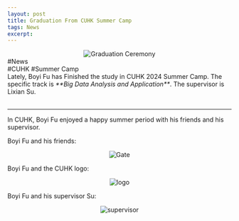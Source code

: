 ```yaml
---
layout: post
title: Graduation From CUHK Summer Camp
tags: News
excerpt: 
---
```


<div align="center">
  <img src="{{ site.baseurl }}/images/FunBlog/groupphoto.JPG" alt="Graduation Ceremony"/>
</div>
<div class="tooltip-container-lightblue">
  <span class="text-lightblue">#News</span>
</div><div class="tooltip-container-red"><span class="text-red">#CUHK</span> <span class="text-red">#Summer Camp</span> </div>
Lately, Boyi Fu has Finished the study in CUHK 2024 Summer Camp. The specific track is <i>**Big Data Analysis and Application**</i>. The supervisor is Lixian Su. <br/>
<br/>

---

In CUHK, Boyi Fu enjoyed a happy summer period with his friends and his supervisor.<br/>

Boyi Fu and his friends:
<div align="center">
  <img src="{{ site.baseurl }}/images/FunBlog/groupphoto2.jpg" alt="Gate"/>
</div>

Boyi Fu and the CUHK logo:
<div align="center">
  <img src="{{ site.baseurl }}/images/FunBlog/CUHKsingle.jpg" alt="logo"/>
</div>

Boyi Fu and his supervisor Su:
<div align="center">
  <img src="{{ site.baseurl }}/images/FunBlog/supervisor.jpg" alt="supervisor"/>
</div>
